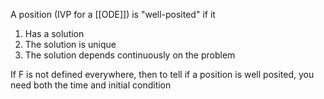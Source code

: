 A position (IVP for a [[ODE]]) is "well-posited" if it
1. Has a solution 
2. The solution is unique
3. The solution depends continuously on the problem


If F is not defined everywhere, then to tell if a position is well posited, you need both the time and initial condition